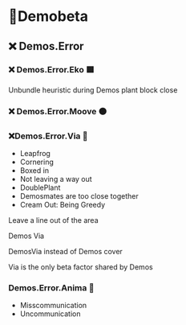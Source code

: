 # 🔷<beta>Demobeta</beta>

## ❌ Demos.Error

### ❌ Demos.Error.Eko 🟩<ekos></ekos>

Unbundle heuristic during Demos plant block close

### ❌ Demos.Error.Moove 🟠<motor></motor>

### ❌Demos.Error.Via 🔻<via></via>

- Leapfrog
- Cornering
- Boxed in
- Not leaving a way out
- DoublePlant
- Demosmates are too close together
- Cream Out: Being Greedy

Leave a line out of the area

Demos Via

DemosVia instead of Demos cover

Via is the only beta factor shared by Demos

### Demos.Error.Anima 💜<anima></anima>

- Misscommunication
- Uncommunication
